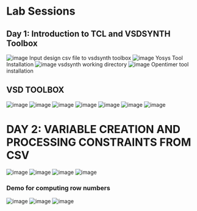 # Lab Sessions 

## Day 1: Introduction to TCL and VSDSYNTH Toolbox

 ![image](figures/day0/day_0_csv)
			   Input design csv file to vsdsynth toolbox
 ![image](figures/day0/yosys_day0.png)
                           Yosys Tool Installation
 ![image](figures/day0/day_0_directory.png)
			   vsdsynth working directory 
 ![image](figures/day0/opentimer_day0.png)
		           Opentimer tool installation
 
## VSD TOOLBOX
  ![image](figures/day0/vsdtoolbox_day0.png)
  ![image](figures/day0/day_1_vsdsynth_0.1.png)
  ![image](figures/day0/day_1_vsdsynth_0.1_2.png)
  ![image](figures/day0/day_1_vsdsynth_0.png)
  ![image](figures/day0/day_1_vsdsynth_1.png)
  ![image](figures/day0/day_1_vsdsynth_2.1.png)
  ![image](figures/day0/day_1_vsdsynth_2.png)


# DAY 2: VARIABLE CREATION AND PROCESSING CONSTRAINTS FROM CSV 
  ![image](figures/day2/day_2_img_1.png)
  ![image](figures/day2/day_2_img_2.png)
  ![image](figures/day2/day2_img_3.png)
  ![image](figures/day2/day_2_image_4.png)

### Demo for computing row numbers 
  ![image](figures/day2/day_2_img_5.png)
  ![image](figures/day2/day_2_img_6.png)
  ![image](figures/day2/day2_img_7.png)




  
